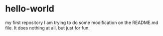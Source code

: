 # hello-world
my first repository
I am trying to do some modification on the README.md file.
It does nothing at all, but just for fun.
